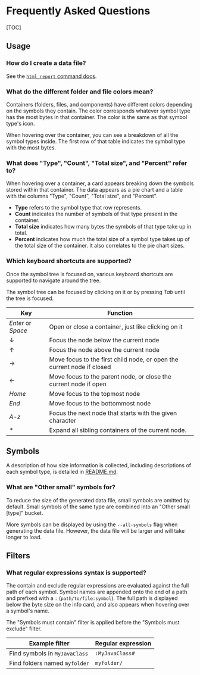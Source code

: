 # Frequently Asked Questions

[TOC]

## Usage

### How do I create a data file?
See the [`html_report` command docs](README.md#Usage_html_report).

### What do the different folder and file colors mean?
Containers (folders, files, and components) have different colors depending on
the symbols they contain. The color corresponds whatever symbol type has the
most bytes in that container. The color is the same as that symbol type's icon.

When hovering over the container, you can see a breakdown of all the symbol
types inside. The first row of that table indicates the symbol type with the
most bytes.

### What does "Type", "Count", "Total size", and "Percent" refer to?
When hovering over a container, a card appears breaking down the symbols stored
within that container. The data appears as a pie chart and a table with the
columns "Type", "Count", "Total size", and "Percent".

- **Type** refers to the symbol type that row represents.
- **Count** indicates the number of symbols of that type present in the
  container.
- **Total size** indicates how many bytes the symbols of that type take up in
  total.
- **Percent** indicates how much the total size of a symbol type takes up of the
  total size of the container. It also correlates to the pie chart sizes.

### Which keyboard shortcuts are supported?
Once the symbol tree is focused on, various keyboard shortcuts are supported
to navigate around the tree.

The symbol tree can be focused by clicking on it or by pressing _Tab_ until
the tree is focused.

Key | Function
--- | --------
_Enter_ or _Space_ | Open or close a container, just like clicking on it
↓ | Focus the node below the current node
↑ | Focus the node above the current node
→ | Move focus to the first child node, or open the current node if closed
← | Move focus to the parent node, or close the current node if open
_Home_ | Move focus to the topmost node
_End_ | Move focus to the bottommost node
_A-z_ | Focus the next node that starts with the given character
_*_ | Expand all sibling containers of the current node.

## Symbols

A description of how size information is collected, including descriptions of
each symbol type, is detailed in
[README.md](README.md#how-are-symbols-collected).

### What are "Other small" symbols for?
To reduce the size of the generated data file, small symbols are omitted by
default. Small symbols of the same type are combined into an "Other small
[type]" bucket.

More symbols can be displayed by using the `--all-symbols` flag
when generating the data file. However, the data file will be larger and will
take longer to load.

## Filters

### What regular expressions syntax is supported?
The contain and exclude regular expressions are evaluated against the full path
of each symbol. Symbol names are appended onto the end of a path and prefixed
with a `:` (`path/to/file:symbol`). The full path is displayed below the byte
size on the info card, and also appears when hovering over a symbol's name.

The "Symbols must contain" filter is applied before the "Symbols must exclude"
filter.

Example filter | Regular expression
-------------- | ------------------
Find symbols in `MyJavaClass` | `:MyJavaClass#`
Find folders named `myfolder` | `myfolder/`
